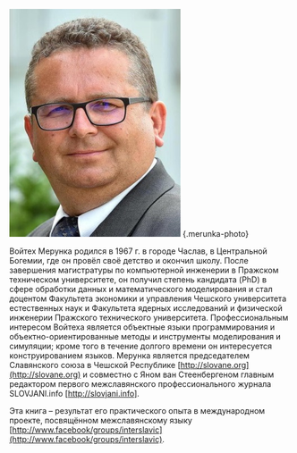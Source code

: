![merunka](src/assets/images/merunka.png) {.merunka-photo}

Войтех Мерунка родился в 1967 г. в городе Часлав, в Центральной Богемии, где он провёл своё детство и окончил школу. После завершения магистратуры по компьютерной инженерии в Пражском техническом университете, он получил степень кандидата (PhD) в сфере обработки данных и математического моделирования и стал доцентом Факультета экономики и управления Чешского университета естественных наук и Факультета ядерных исследований и физической инженерии Пражского технического университета. Профессиональным интересом Войтеха является объектные языки программирования и объектно-ориентированные методы и инструменты моделирования и симуляции; кроме того в течение долгого времени он интересуется конструированием языков. Мерунка является председателем Славянского союза в Чешской Республике [http://slovane.org](http://slovane.org) и совместно с Яном ван Стеенбергеном главным редактором первого межславянского профессионального журнала SLOVJANI.info [http://slovjani.info].

Эта книга – результат его практического опыта в международном проекте, посвящённом межславянскому языку [http://www.facebook/groups/interslavic](http://www.facebook/groups/interslavic).
